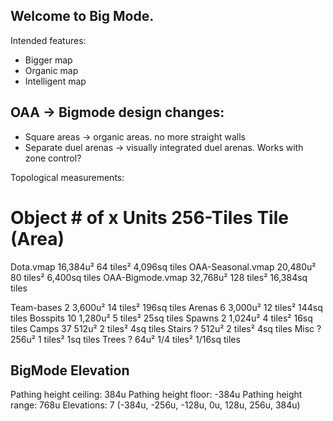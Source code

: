 Welcome to Big Mode.
--------------------
Intended features:
- Bigger map
- Organic map
- Intelligent map

OAA -> Bigmode design changes:
------------------------------
- Square areas -> organic areas. no more straight walls
- Separate duel arenas -> visually integrated duel arenas. Works with zone control?

Topological measurements:

Object	# of x	 	   Units	256-Tiles	   Tile (Area)
==========================================================
Dota.vmap     		16,384u²	 64 tiles²	 4,096sq tiles
OAA-Seasonal.vmap   20,480u²	 80 tiles²	 6,400sq tiles
OAA-Bigmode.vmap    32,768u²	128 tiles²	16,384sq tiles

Team-bases	 2		 3,600u²	14 tiles²	  196sq tiles
Arenas		 6		 3,000u²	12 tiles²	  144sq tiles
Bosspits	10 		 1,280u²	 5 tiles²	   25sq tiles
Spawns		 2 		 1,024u²	 4 tiles²	   16sq tiles
Camps		37		   512u² 	 2 tiles²	    4sq tiles
Stairs		 ?		   512u²	 2 tiles²	    4sq tiles
Misc		 ?		   256u²	 1 tiles²	    1sq tiles
Trees		 ?		    64u²   1/4 tiles²	 1/16sq tiles

BigMode Elevation
-----------------
Pathing height ceiling: 384u
Pathing height floor:  -384u
Pathing height range:   768u
Elevations: 7 (-384u, -256u, -128u, 0u, 128u, 256u, 384u)
